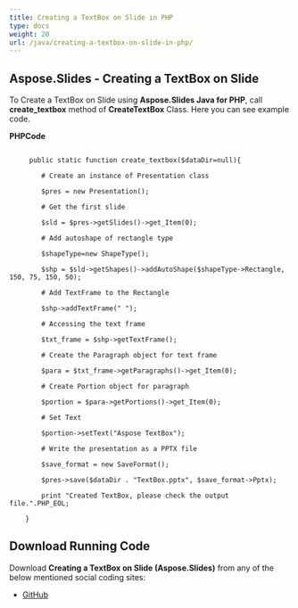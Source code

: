 ```yaml
---
title: Creating a TextBox on Slide in PHP
type: docs
weight: 20
url: /java/creating-a-textbox-on-slide-in-php/
---
```


## **Aspose.Slides - Creating a TextBox on Slide**
To Create a TextBox on Slide using **Aspose.Slides Java for PHP**, call **create_textbox** method of **CreateTextBox** Class. Here you can see example code.

**PHPCode**

```

     public static function create_textbox($dataDir=null){

        # Create an instance of Presentation class

        $pres = new Presentation();

        # Get the first slide

        $sld = $pres->getSlides()->get_Item(0);

        # Add autoshape of rectangle type

        $shapeType=new ShapeType();

        $shp = $sld->getShapes()->addAutoShape($shapeType->Rectangle, 150, 75, 150, 50);

        # Add TextFrame to the Rectangle

        $shp->addTextFrame(" ");

        # Accessing the text frame

        $txt_frame = $shp->getTextFrame();

        # Create the Paragraph object for text frame

        $para = $txt_frame->getParagraphs()->get_Item(0);

        # Create Portion object for paragraph

        $portion = $para->getPortions()->get_Item(0);

        # Set Text

        $portion->setText("Aspose TextBox");

        # Write the presentation as a PPTX file

        $save_format = new SaveFormat();

        $pres->save($dataDir . "TextBox.pptx", $save_format->Pptx);

        print "Created TextBox, please check the output file.".PHP_EOL;

    }

```
## **Download Running Code**
Download **Creating a TextBox on Slide (Aspose.Slides)** from any of the below mentioned social coding sites:

- [GitHub](https://github.com/aspose-slides/Aspose.Slides-for-Java/blob/master/Plugins/Aspose_Slides_Java_for_PHP/src/aspose/slides/WorkingWithText/CreateTextBox.php)
